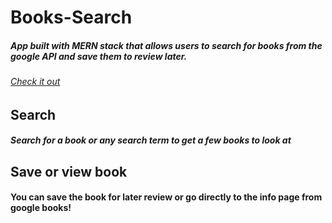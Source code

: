 # Books-Search
##### App built with MERN stack that allows users to search for books from the google API and save them to review later.
###### [Check it out](https://shrouded-eyrie-27109.herokuapp.com/)
## Search
##### Search for a book or any search term to get a few books to look at

## Save or view book

#### You can save the book for later review or go directly to the info page from google books!
